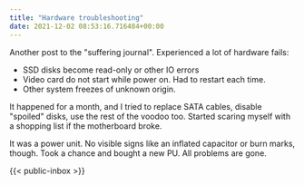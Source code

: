 ```yaml
---
title: "Hardware troubleshooting"
date: 2021-12-02 08:53:16.716484+00:00
---
```

 Another post to the "suffering journal". Experienced a lot of hardware fails:

- SSD disks become read-only or other IO errors
- Video card do not start while power on. Had to restart each time.
- Other system freezes of unknown origin.

It happened for a month, and I tried to replace SATA cables, disable "spoiled" disks, use the rest of the voodoo too. Started scaring myself with a shopping list if the motherboard broke. 

It was a power unit. No visible signs like an inflated capacitor or burn marks, though. Took a chance and bought a new PU. All problems are gone.  

 {{< public-inbox \>}}